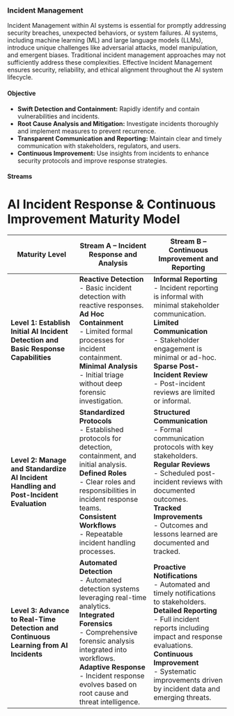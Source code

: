 ### Incident Management

Incident Management within AI systems is essential for promptly addressing security breaches, unexpected behaviors, or system failures. AI systems, including machine learning (ML) and large language models (LLMs), introduce unique challenges like adversarial attacks, model manipulation, and emergent biases. Traditional incident management approaches may not sufficiently address these complexities. Effective Incident Management ensures security, reliability, and ethical alignment throughout the AI system lifecycle.

#### Objective

* **Swift Detection and Containment:** Rapidly identify and contain vulnerabilities and incidents.
* **Root Cause Analysis and Mitigation:** Investigate incidents thoroughly and implement measures to prevent recurrence.
* **Transparent Communication and Reporting:** Maintain clear and timely communication with stakeholders, regulators, and users.
* **Continuous Improvement:** Use insights from incidents to enhance security protocols and improve response strategies.

#### Streams
# AI Incident Response & Continuous Improvement Maturity Model

| Maturity Level | Stream A – Incident Response and Analysis            | Stream B – Continuous Improvement and Reporting           |
|----------------|------------------------------------------------------|------------------------------------------------------------|
| **Level 1: Establish Initial AI Incident Detection and Basic Response Capabilities** | **Reactive Detection**<br>- Basic incident detection with reactive responses.<br>**Ad Hoc Containment**<br>- Limited formal processes for incident containment.<br>**Minimal Analysis**<br>- Initial triage without deep forensic investigation. | **Informal Reporting**<br>- Incident reporting is informal with minimal stakeholder communication.<br>**Limited Communication**<br>- Stakeholder engagement is minimal or ad-hoc.<br>**Sparse Post-Incident Review**<br>- Post-incident reviews are limited or informal. |
| **Level 2: Manage and Standardize AI Incident Handling and Post-Incident Evaluation** | **Standardized Protocols**<br>- Established protocols for detection, containment, and initial analysis.<br>**Defined Roles**<br>- Clear roles and responsibilities in incident response teams.<br>**Consistent Workflows**<br>- Repeatable incident handling processes. | **Structured Communication**<br>- Formal communication protocols with key stakeholders.<br>**Regular Reviews**<br>- Scheduled post-incident reviews with documented outcomes.<br>**Tracked Improvements**<br>- Outcomes and lessons learned are documented and tracked. |
| **Level 3: Advance to Real-Time Detection and Continuous Learning from AI Incidents** | **Automated Detection**<br>- Automated detection systems leveraging real-time analytics.<br>**Integrated Forensics**<br>- Comprehensive forensic analysis integrated into workflows.<br>**Adaptive Response**<br>- Incident response evolves based on root cause and threat intelligence. | **Proactive Notifications**<br>- Automated and timely notifications to stakeholders.<br>**Detailed Reporting**<br>- Full incident reports including impact and response evaluations.<br>**Continuous Improvement**<br>- Systematic improvements driven by incident data and emerging threats. |

